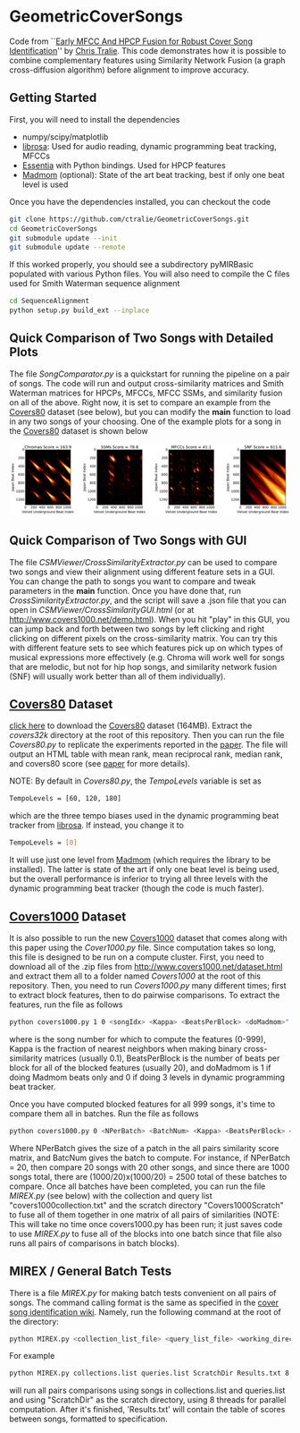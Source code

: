 # GeometricCoverSongs

Code from ``[Early MFCC And HPCP Fusion for Robust Cover Song Identification]'' by [Chris Tralie].  This code demonstrates how it is possible to combine complementary features using Similarity Network Fusion (a graph cross-diffusion algorithm) before alignment to improve accuracy.

## Getting Started
First, you will need to install the dependencies
* numpy/scipy/matplotlib
* [librosa]: Used for audio reading, dynamic programming beat tracking, MFCCs
* [Essentia] with Python bindings.  Used for HPCP features
* [Madmom] (optional): State of the art beat tracking, best if only one beat level is used

Once you have the dependencies installed, you can checkout the code
~~~~~ bash
git clone https://github.com/ctralie/GeometricCoverSongs.git
cd GeometricCoverSongs
git submodule update --init
git submodule update --remote
~~~~~

If this worked properly, you should see a subdirectory pyMIRBasic populated with various Python files.  You will also need to compile the C files used for Smith Waterman sequence alignment

~~~~~ bash
cd SequenceAlignment
python setup.py build_ext --inplace
~~~~~


## Quick Comparison of Two Songs with Detailed Plots
The file *SongComparator.py* is a quickstart for running the pipeline on a pair of songs.  The code will run and output cross-similarity matrices and Smith Waterman matrices for HPCPs, MFCCs, MFCC SSMs, and similarity fusion on all of the above.  Right now, it is set to compare an example from the [Covers80] dataset (see below), but you can modify the __main__ function to load in any two songs of your choosing.  One of the example plots for a song in the [Covers80] dataset is shown below

![Covers80 example](https://raw.githubusercontent.com/ctralie/GeometricCoverSongs/master/Covers80_4.png)



## Quick Comparison of Two Songs with GUI
The file *CSMViewer/CrossSimilarityExtractor.py* can be used to compare two songs and view their alignment using different feature sets in a GUI.  You can change the path to songs you want to compare and tweak parameters in the __main__ function.   Once you have done that, run *CrossSimilarityExtractor.py*, and the script will save a .json file that you can open in *CSMViewer/CrossSimilarityGUI.html* (or at http://www.covers1000.net/demo.html).  When you hit "play" in this GUI, you can jump back and forth between two songs by left clicking and right clicking on different pixels on the cross-similarity matrix.  You can try this with different feature sets to see which features pick up on which types of musical expressions more effectively (e.g. Chroma will work well for songs that are melodic, but not for hip hop songs, and similarity network fusion (SNF) will usually work better than all of them individually).

## [Covers80] Dataset

[click here] to download the [Covers80] dataset (164MB).  Extract the *covers32k* directory at the root of this repository.  Then you can run the file *Covers80.py* to replicate the experiments reported in the [paper].  The file will output an HTML table with mean rank, mean reciprocal rank, median rank, and covers80 score (see [paper] for more details).

NOTE: By default in *Covers80.py*, the *TempoLevels* variable is set as
~~~~~ bash
TempoLevels = [60, 120, 180]
~~~~~

which are the three tempo biases used in the dynamic programming beat tracker from [librosa].  If instead, you change it to
~~~~~ bash
TempoLevels = [0]
~~~~~
It will use just one level from [Madmom] (which requires the library to be installed).  The latter is state of the art if only one beat level is being used, but the overall performance is inferior to trying all three levels with the dynamic programming beat tracker (though the code is much faster).

## [Covers1000] Dataset

It is also possible to run the new [Covers1000] dataset that comes along with this paper using the *Cover1000.py* file.  Since computation takes so long, this file is designed to be run on a compute cluster.  First, you need to download all of the .zip files from http://www.covers1000.net/dataset.html and extract them all to a folder named *Covers1000* at the root of this repository.  Then, you need to run *Covers1000.py* many different times; first to extract block features, then to do pairwise comparisons.  To extract the features, run the file as follows

~~~~~ bash
python covers1000.py 1 0 <songIdx> <Kappa> <BeatsPerBlock> <doMadmom>"
~~~~~

where *<songIdx>* is the song number for which to compute the features (0-999), Kappa is the fraction of nearest neighbors when making binary cross-similarity matrices (usually 0.1), BeatsPerBlock is the number of beats per block for all of the blocked features (usually 20), and doMadmom is 1 if doing Madmom beats only and 0 if doing 3 levels in dynamic programming beat tracker.  

Once you have computed blocked features for all 999 songs, it's time to compare them all in batches.  Run the file as follows

~~~~~ bash
python covers1000.py 0 <NPerBatch> <BatchNum> <Kappa> <BeatsPerBlock> <doMadmom>
~~~~~

Where NPerBatch gives the size of a patch in the all pairs similarity score matrix, and BatcNum gives the batch to compute.  For instance, if NPerBatch = 20, then compare 20 songs with 20 other songs, and since there are 1000 songs total, there are (1000/20)x(1000/20) = 2500 total of these batches to compare.  Once all batches have been completed, you can run the file *MIREX.py* (see below) with the collection and query list "covers1000collection.txt" and the scratch directory "Covers1000Scratch" to fuse all of them together in one matrix of all pairs of similarities (NOTE: This will take no time once covers1000.py has been run; it just saves code to use *MIREX.py* to fuse all of the blocks into one batch since that file also runs all pairs of comparisons in batch blocks).



## MIREX / General Batch Tests
There is a file *MIREX.py* for making batch tests convenient on all pairs of songs.  The command calling format is the same as specified in the [cover song identification wiki].  Namely, run the following command at the root of the directory:

~~~~~ bash
python MIREX.py <collection_list_file> <query_list_file> <working_directory> <output_file> <num threads>
~~~~~


For example
~~~~~ bash
python MIREX.py collections.list queries.list ScratchDir Results.txt 8
~~~~~

will run all pairs comparisons using songs in collections.list and queries.list and using "ScratchDir" as the scratch directory, using 8 threads for parallel computation.  After it's finished, 'Results.txt' will contain the table of scores between songs, formatted to specification.


[Chris Tralie]: <http://www.ctralie.com>
[Early MFCC And HPCP Fusion for Robust Cover Song Identification]: <http://www.covers1000.net/ctralie2017_EarlyMFCC_HPCPFusion.pdf>
[paper]: <http://www.covers1000.net/ctralie2017_EarlyMFCC_HPCPFusion.pdf>
[librosa]: <http://librosa.github.io/librosa/install.html>
[Essentia]: <http://essentia.upf.edu/documentation/installing.html>
[Madmom]: <http://madmom.readthedocs.io/en/latest/>
[Covers80]: <https://labrosa.ee.columbia.edu/projects/coversongs/covers80/>
[Covers1000]: <http://www.covers1000.net>
[Click here]: <https://labrosa.ee.columbia.edu/projects/coversongs/covers80/covers80.tgz>
[cover song identification wiki]: <http://www.music-ir.org/mirex/wiki/2017:Audio_Cover_Song_Identification>
